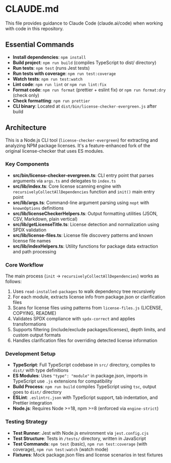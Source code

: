 # CLAUDE.md

This file provides guidance to Claude Code (claude.ai/code) when working with code in this repository.

## Essential Commands

- **Install dependencies**: `npm install`
- **Build project**: `npm run build` (compiles TypeScript to dist/ directory)
- **Run tests**: `npm test` (runs Jest tests)
- **Run tests with coverage**: `npm run test:coverage`
- **Watch tests**: `npm run test:watch`
- **Lint code**: `npm run lint` or `npm run lint:fix`
- **Format code**: `npm run format` (prettier + eslint fix) or `npm run format:dry` (check only)
- **Check formatting**: `npm run prettier`
- **CLI binary**: Located at `dist/bin/license-checker-evergreen.js` after build

## Architecture

This is a Node.js CLI tool (`license-checker-evergreen`) for extracting and analyzing NPM package licenses. It's a feature-enhanced fork of the original license-checker that uses ES modules.

### Key Components

- **src/bin/license-checker-evergreen.ts**: CLI entry point that parses arguments via `args.ts` and delegates to `index.ts`
- **src/lib/index.ts**: Core license scanning engine with `recursivelyCollectAllDependencies` function and `init()` main entry point
- **src/lib/args.ts**: Command-line argument parsing using `nopt` with `knownOptions` definitions
- **src/lib/licenseCheckerHelpers.ts**: Output formatting utilities (JSON, CSV, Markdown, plain vertical)
- **src/lib/getLicenseTitle.ts**: License detection and normalization using SPDX validation
- **src/lib/license-files.ts**: License file discovery patterns and known license file names
- **src/lib/indexHelpers.ts**: Utility functions for package data extraction and path processing

### Core Workflow

The main process (`init` → `recursivelyCollectAllDependencies`) works as follows:
1. Uses `read-installed-packages` to walk dependency tree recursively
2. For each module, extracts license info from package.json or clarification files
3. Scans for license files using patterns from `license-files.js` (LICENSE, COPYING, README)
4. Validates SPDX compliance with `spdx-correct` and applies transformations
5. Supports filtering (include/exclude packages/licenses), depth limits, and custom output formats
6. Handles clarification files for overriding detected license information

### Development Setup

- **TypeScript**: Full TypeScript codebase in `src/` directory, compiles to `dist/` with type definitions
- **ES Modules**: Uses `"type": "module"` in package.json, imports in TypeScript use `.js` extensions for compatibility
- **Build Process**: `npm run build` compiles TypeScript using `tsc`, output goes to `dist/` directory
- **ESLint**: `.eslintrc.json` with TypeScript support, tab indentation, and Prettier integration
- **Node.js**: Requires Node >=18, npm >=8 (enforced via `engine-strict`)

### Testing Strategy

- **Test Runner**: Jest with Node.js environment via `jest.config.cjs`
- **Test Structure**: Tests in `/tests/` directory, written in JavaScript
- **Test Commands**: `npm test` (basic), `npm run test:coverage` (with coverage), `npm run test:watch` (watch mode)
- **Fixtures**: Mock package.json files and license scenarios in test fixtures
